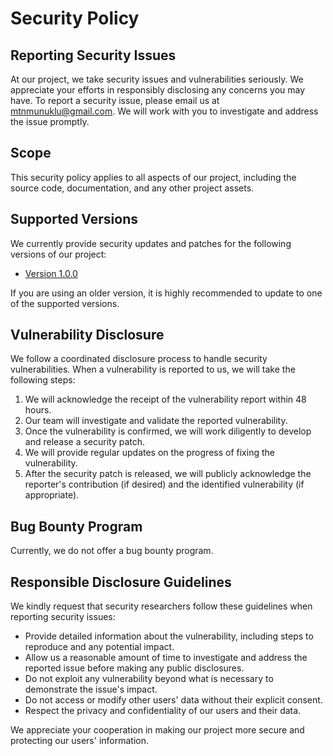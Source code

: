 # Security Policy

## Reporting Security Issues

At our project, we take security issues and vulnerabilities seriously. We appreciate your efforts in responsibly disclosing any concerns you may have. To report a security issue, please email us at mtnmunuklu@gmail.com. We will work with you to investigate and address the issue promptly.

## Scope

This security policy applies to all aspects of our project, including the source code, documentation, and any other project assets.

## Supported Versions

We currently provide security updates and patches for the following versions of our project:

- [Version 1.0.0](https://github.com/mtnmunuklu/bridge/releases/tag/v1.0.0)

If you are using an older version, it is highly recommended to update to one of the supported versions.

## Vulnerability Disclosure

We follow a coordinated disclosure process to handle security vulnerabilities. When a vulnerability is reported to us, we will take the following steps:

1. We will acknowledge the receipt of the vulnerability report within 48 hours.
2. Our team will investigate and validate the reported vulnerability.
3. Once the vulnerability is confirmed, we will work diligently to develop and release a security patch.
4. We will provide regular updates on the progress of fixing the vulnerability.
5. After the security patch is released, we will publicly acknowledge the reporter's contribution (if desired) and the identified vulnerability (if appropriate).

## Bug Bounty Program

Currently, we do not offer a bug bounty program.

## Responsible Disclosure Guidelines

We kindly request that security researchers follow these guidelines when reporting security issues:

- Provide detailed information about the vulnerability, including steps to reproduce and any potential impact.
- Allow us a reasonable amount of time to investigate and address the reported issue before making any public disclosures.
- Do not exploit any vulnerability beyond what is necessary to demonstrate the issue's impact.
- Do not access or modify other users' data without their explicit consent.
- Respect the privacy and confidentiality of our users and their data.

We appreciate your cooperation in making our project more secure and protecting our users' information.